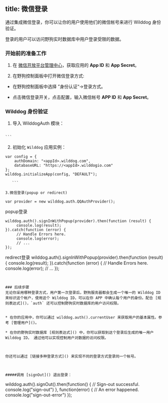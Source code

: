 title:  微信登录
---

通过集成微信登录，你可以让你的用户使用他们的微信帐号来进行 Wilddog 身份验证。

登录的用户可以访问野狗实时数据库中用户登录受限的数据。

### 开始前的准备工作

1. 在 [微信开放平台管理中心](https://open.weixin.qq.com/)，获取应用的 **App ID** 和 **App Secret**。

2. 在野狗控制面板中打开微信登录方式:

 * 在野狗控制面板中选择 ”身份认证“->登录方式。

 * 点击微信登录开关，点击配置，输入微信帐号 **APP ID** 和 **App Secret**。


### Wilddog 身份验证

1. 导入 WilddogAuth 模块：
    ```
<script type="text/javascript" src="https://cdn.wilddog.com/js/client/v2/wilddog-web-auth.js"></script>
    ```

2. 初始化 `Wilddog` 应用实例：
 
 ```
 var config = {
     authDomain: "<appId>.wilddog.com",
     databaseURL: "https://<appId>.wilddogio.com"
 };
 wilddog.initializeApp(config, "DEFAULT");

    ```

3.微信登录(popup or redirect)

```
    var provider = new wilddog.auth.QQAuthProvider();
    
popup登录

    wilddog.auth().signInWithPopup(provider).then(function (result) {
         console.log(result);    
    }).catch(function (error) {
         // Handle Errors here.
         console.log(error);
         // ...
    });
  
redirect登录
    wilddog.auth().signInWithPopup(provider).then(function (result) {
         console.log(result);
    }).catch(function (error) {
         // Handle Errors here.
         console.log(error);
         // ...
    });
```


### 后续步骤
无论你采用哪种登录方式，用户第一次登录后，野狗服务器都会生成一个唯一的 Wilddog ID 来标识这个帐户，使用这个 Wilddog ID，可以在你 APP 中确认每个用户的身份。配合 [规则表达式]()，`auth` 还可以控制野狗实时数据库的用户访问权限。


* 在你的应用中，你可以通过 wilddog.auth().currentUser 来获取用户的基本属性。参考 [管理用户]()。

* 在你的野狗实时数据库 [规则表达式]() 中，你可以获取到这个登录后生成的唯一用户 Wilddog ID， 通过他可以实现控制用户对数据的访问权限。



你还可以通过 [链接多种登录方式]() 来实现不同的登录方式登录同一个帐号。



#####调用 [signOut]() 退出登录：

```
wilddog.auth().signOut().then(function() {
     // Sign-out successful.
     console.log("sign-out")
 }, function(error) {
     // An error happened.
     console.log("sign-out-error")
 });

```


